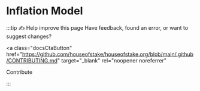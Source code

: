 # Inflation Model

:::tip ✍️ Help improve this page
Have feedback, found an error, or want to suggest changes?

<!-- prettier-ignore-start -->
<a
class="docsCtaButton"
href="https://github.com/houseofstake/houseofstake.org/blob/main/.github/CONTRIBUTING.md"
target="_blank"
rel="noopener noreferrer"

>
Contribute
</a>
<!-- prettier-ignore-end -->

:::
